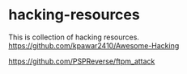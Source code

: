 # hacking-resources
This is collection of hacking resources.
https://github.com/kpawar2410/Awesome-Hacking

https://github.com/PSPReverse/ftpm_attack
